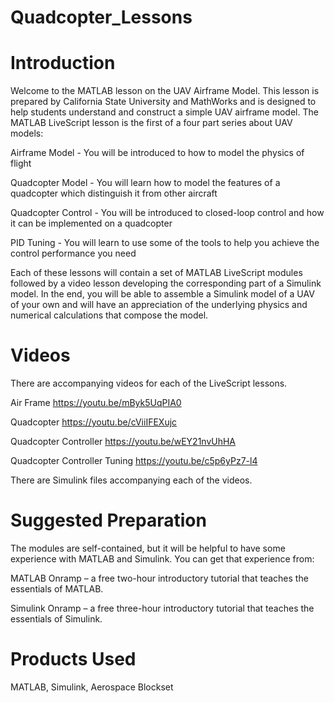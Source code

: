 # Quadcopter_Lessons

# Introduction

Welcome to the MATLAB lesson on the UAV Airframe Model.   This lesson is prepared by California State University and MathWorks and is designed to help students understand and construct a simple UAV airframe model.   The MATLAB LiveScript lesson is the first of a four part series about UAV models:

Airframe Model - You will be introduced to how to model the physics of flight

Quadcopter Model - You will learn how to model the features of a quadcopter which distinguish it from other aircraft

Quadcopter Control - You will be introduced to closed-loop control and how it can be implemented on a quadcopter

PID Tuning - You will learn to use some of the tools to help you achieve the control performance you need

Each of these lessons will contain a set of MATLAB LiveScript modules followed by a video lesson developing the corresponding part of a Simulink model.   In the end, you will be able to assemble a Simulink model of a UAV of your own and will have an appreciation of the underlying physics and numerical calculations that compose the model.

# Videos
There are accompanying videos for each of the LiveScript lessons.

Air Frame
https://youtu.be/mByk5UqPIA0

Quadcopter
https://youtu.be/cViiIFEXujc

Quadcopter Controller
https://youtu.be/wEY21nvUhHA

Quadcopter Controller Tuning
https://youtu.be/c5p6yPz7-l4

There are Simulink files accompanying each of the videos.

# Suggested Preparation

The modules are self-contained, but it will be helpful to have some experience with MATLAB and Simulink.   You can get that experience from:

MATLAB Onramp – a free two-hour introductory tutorial that teaches the essentials of MATLAB.

Simulink Onramp – a free three-hour introductory tutorial that teaches the essentials of Simulink.


# Products Used

MATLAB, Simulink, Aerospace Blockset
